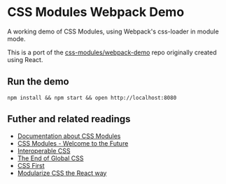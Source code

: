 # CSS Modules Webpack Demo

A working demo of CSS Modules, using Webpack's css-loader in module mode.

This is a port of the [css-modules/webpack-demo](https://github.com/css-modules/webpack-demo) repo originally created using React.

## Run the demo

```
npm install && npm start && open http://localhost:8080
```

## Futher and related readings
- [Documentation about CSS Modules](https://github.com/css-modules/css-modules)
- [CSS Modules - Welcome to the Future](http://glenmaddern.com/articles/css-modules)
- [Interoperable CSS](http://glenmaddern.com/articles/interoperable-css)
- [The End of Global CSS](https://medium.com/seek-ui-engineering/the-end-of-global-css-90d2a4a06284#.lyyk3sn0a)
- [CSS First](http://keithjgrant.com/posts/css-first.html)
- [Modularize CSS the React way](https://medium.com/@jviereck/modularise-css-the-react-way-1e817b317b04#.45hy5utqz)
